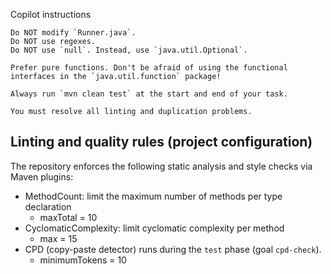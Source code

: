 Copilot instructions

```instructions
Do NOT modify `Runner.java`.
Do NOT use regexes.
Do NOT use `null`. Instead, use `java.util.Optional`.

Prefer pure functions. Don't be afraid of using the functional interfaces in the `java.util.function` package!

Always run `mvn clean test` at the start and end of your task.

You must resolve all linting and duplication problems.
```

## Linting and quality rules (project configuration)

The repository enforces the following static analysis and style checks via Maven plugins:
  - MethodCount: limit the maximum number of methods per type declaration
    - maxTotal = 10
  - CyclomaticComplexity: limit cyclomatic complexity per method
    - max = 15
  - CPD (copy-paste detector) runs during the `test` phase (goal `cpd-check`).
    - minimumTokens = 10
